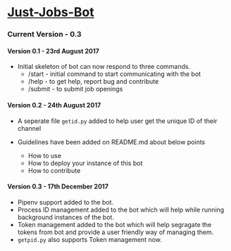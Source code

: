 # [Just-Jobs-Bot](https://telegram.me/justjobsbot)
### Current Version - 0.3

#### Version 0.1 - 23rd August 2017

*   Initial skeleton of bot can now respond to three commands.
    *   /start - initial command to start communicating with the bot
    *   /help - to get help, report bug and contribute
    *   /submit - to submit job openings


#### Version 0.2 - 24th August 2017

*   A seperate file `getid.py` added to help user get the unique ID of their channel

*   Guidelines have been added on README.md about below points
    *   How to use
    *   How to deploy your instance of this bot
    *   How to contribute

#### Version 0.3 - 17th December 2017

*   Pipenv support added to the bot.
*   Process ID management added to the bot which will help while running background instances of the bot.
*   Token management added to the bot which will help segragate the tokens from bot and provide a user friendly way of managing them.
*   `getpid.py` also supports Token management now.
